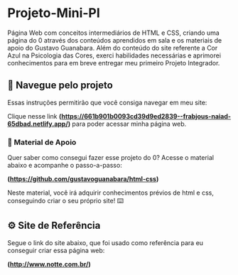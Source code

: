 # Projeto-Mini-PI
Página Web com conceitos intermediários de HTML e CSS, criando uma página do 0 através dos conteúdos aprendidos em sala e os materiais de apoio do Gustavo Guanabara. Além do conteúdo do site referente a Cor Azul na Psicologia das Cores, exerci habilidades necessárias e aprimorei conhecimentos para em breve entregar meu primeiro Projeto Integrador. 

## 🚀 Navegue pelo projeto

Essas instruções permitirão que você consiga navegar em meu site:

Clique nesse link **(https://661b901b0093cd39d9ed2839--frabjous-naiad-65dbad.netlify.app/)** para poder acessar minha página web.

### 🔧 Material de Apoio

Quer saber como consegui fazer esse projeto do 0? Acesse o material abaixo e acompanhe o passo-a-passo:

**(https://github.com/gustavoguanabara/html-css)**

Neste material, você irá adquirir conhecimentos prévios de html e css, conseguindo criar o seu próprio site! ⌨️


## ⚙️ Site de Referência

Segue o link do site abaixo, que foi usado como referência para eu conseguir criar essa página web:

**(http://www.notte.com.br/)**
